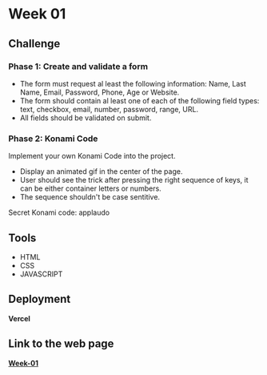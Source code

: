 # Week 01

## Challenge
### Phase 1: Create and validate a form
- The form must request al least the following information: Name, Last Name, Email, Password, Phone, Age or Website. 
- The form should contain al least one of each of the following field types: text, checkbox, email, number, password, range, URL. 
- All fields should be validated on submit.
### Phase 2: Konami Code
Implement your own Konami Code into the project. <br>
- Display an animated gif in the center of the page.
- User should see the trick after pressing the right sequence of keys, it can be either container letters or numbers.
- The sequence shouldn't be case sentitive.

Secret Konami code: applaudo

## Tools
- HTML
- CSS
- JAVASCRIPT
## Deployment
<strong> Vercel
## Link to the web page
[Week-01](https://challenge-week-01.vercel.app/)

